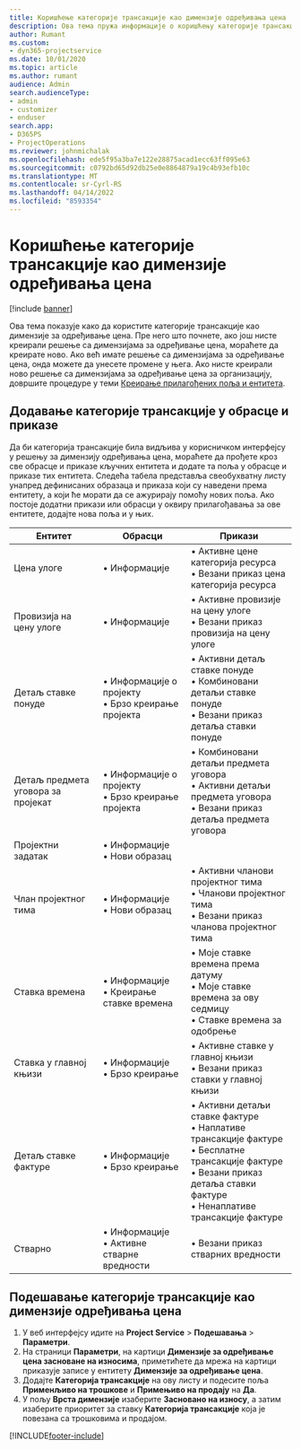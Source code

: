```yaml
---
title: Коришћење категорије трансакције као димензије одређивања цена
description: Ова тема пружа информације о коришћењу категорије трансакције као димензије за одређивање цена.
author: Rumant
ms.custom:
- dyn365-projectservice
ms.date: 10/01/2020
ms.topic: article
ms.author: rumant
audience: Admin
search.audienceType:
- admin
- customizer
- enduser
search.app:
- D365PS
- ProjectOperations
ms.reviewer: johnmichalak
ms.openlocfilehash: ede5f95a3ba7e122e28875acad1ecc63ff095e63
ms.sourcegitcommit: c0792bd65d92db25e0e8864879a19c4b93efb10c
ms.translationtype: MT
ms.contentlocale: sr-Cyrl-RS
ms.lasthandoff: 04/14/2022
ms.locfileid: "8593354"
---
```

# <a name="use-transaction-category-as-a-pricing-dimension"></a>Коришћење категорије трансакције као димензије одређивања цена

[!include [banner](../includes/psa-now-project-operations.md)]

Ова тема показује како да користите категорије трансакције као димензије за одређивање цена. Пре него што почнете, ако још нисте креирали решење са димензијама за одређивање цена, мораћете да креирате ново. Ако већ имате решење са димензијама за одређивање цена, онда можете да унесете промене у њега. Ако нисте креирали ново решење са димензијама за одређивање цена за организацију, довршите процедуре у теми [Креирање прилагођених поља и ентитета](create-custom-fields-entities.md).

## <a name="add-transaction-category-to-forms-and-views"></a>Додавање категорије трансакције у обрасце и приказе
Да би категорија трансакције била видљива у корисничком интерфејсу у решењу за димензију одређивања цена, мораћете да прођете кроз све обрасце и приказе кључних ентитета и додате та поља у обрасце и приказе тих ентитета.
Следећа табела представља свеобухватну листу унапред дефинисаних образаца и приказа који су наведени према ентитету, а који ће морати да се ажурирају помоћу нових поља. Ако постоје додатни прикази или обрасци у оквиру прилагођавања за ове ентитете, додајте нова поља и у њих.

|  Ентитет        | Обрасци     |Прикази        |
| ------------------------------|---------------------------------|----------------------------------|
|  Цена улоге|• Информације |• Активне цене категорија ресурса<br> • Везани приказ цена категорија ресурса|
|  Провизија на цену улоге|• Информације|• Активне провизије на цену улоге<br>• Везани приказ провизија на цену улоге|
|  Детаљ ставке понуде|• Информације о пројекту<br>• Брзо креирање пројекта|• Активни детаљ ставке понуде<br>• Комбиновани детаљи ставке понуде<br>• Везани приказ детаља ставки понуде|
|  Детаљ предмета уговора за пројекат|• Информације о пројекту<br>• Брзо креирање пројекта|• Комбиновани детаљи предмета уговора<br>• Активни детаљи предмета уговора<br>• Везани приказ детаља предмета уговора|
|  Пројектни задатак|• Информације<br>• Нови образац||
|  Члан пројектног тима|• Информације<br>• Нови образац|• Активни чланови пројектног тима<br>• Чланови пројектног тима<br>• Везани приказ чланова пројектног тима|
|  Ставка времена|• Информације<br>• Креирање ставке времена|• Моје ставке времена према датуму<br>• Моје ставке времена за ову седмицу<br>• Ставке времена за одобрење|
|  Ставка у главној књизи|• Информације<br>• Брзо креирање|• Активне ставке у главној књизи<br>• Везани приказ ставки у главној књизи|
|  Детаљ ставке фактуре|• Информације<br>• Брзо креирање|• Активни детаљи ставке фактуре<br>• Наплативе трансакције фактуре<br>• Бесплатне трансакције фактуре<br>• Везани приказ детаља ставки фактуре<br>• Ненаплативе трансакције фактуре|
|  Стварно|• Информације<br>• Активне стварне вредности|• Везани приказ стварних вредности|

## <a name="set-up-transaction-category-as-a-pricing-dimension"></a>Подешавање категорије трансакције као димензије одређивања цена

1. У веб интерфејсу идите на **Project Service** > **Подешавања** > **Параметри**. 
2. На страници **Параметри**, на картици **Димензије за одређивање цена засноване на износима**, приметићете да мрежа на картици приказује записе у ентитету **Димензије за одређивање цена**.
3. Додајте **Категорија трансакције** на ову листу и подесите поља **Применљиво на трошкове** и **Примењиво на продају** на **Да**.
4. У пољу **Врста димензије** изаберите **Засновано на износу**, а затим изаберите приоритет за ставку **Категорија трансакције** која је повезана са трошковима и продајом.


[!INCLUDE[footer-include](../includes/footer-banner.md)]
